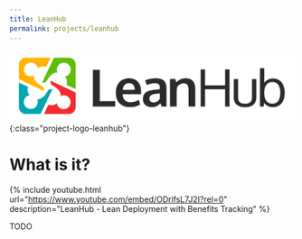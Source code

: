 ```yaml
---
title: LeanHub
permalink: projects/leanhub
---
```


![Logo](../assets/imgs/leanhub/logo.png){:class="project-logo-leanhub"}

# What is it?


{% include youtube.html url="https://www.youtube.com/embed/ODrifsL7J2I?rel=0" description="LeanHub - Lean Deployment with Benefits Tracking" %}

TODO
